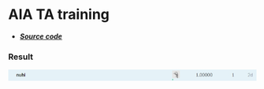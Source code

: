 # AIA TA training

* ***[Source code](iris.ipynb)***

### **Result**

  ![result](kaggle_hw1.jpg)
  
  

